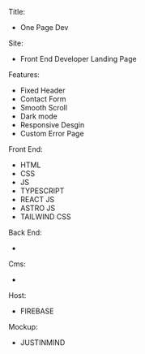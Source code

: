 Title:

- One Page Dev

Site:

- Front End Developer Landing Page

Features:

- Fixed Header
- Contact Form
- Smooth Scroll
- Dark mode
- Responsive Desgin
- Custom Error Page

Front End:

- HTML
- CSS
- JS
- TYPESCRIPT
- REACT JS
- ASTRO JS
- TAILWIND CSS

Back End:

-

Cms:

- 

Host:

- FIREBASE

Mockup:

- JUSTINMIND
